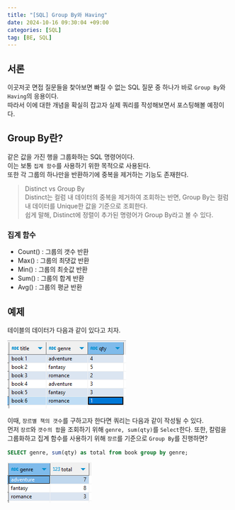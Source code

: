 ```yaml
---
title: "[SQL] Group By와 Having"
date: 2024-10-16 09:30:04 +09:00
categories: [SQL]
tag: [BE, SQL]
---
```


## 서론

이곳저곳 면접 질문들을 찾아보면 빠질 수 없는 SQL 질문 중 하나가 바로 `Group By`와 `Having`의 응용이다.  
따라서 이에 대한 개념을 확실히 잡고자 실제 쿼리를 작성해보면서 포스팅해볼 예정이다.

## Group By란?

같은 값을 가진 행을 그룹화하는 SQL 명령어이다.  
이는 보통 `집계 함수`를 사용하기 위한 목적으로 사용된다.  
또한 각 그룹의 하나만을 반환하기에 중복을 제거하는 기능도 존재한다.

> Distinct vs Group By  
> Distinct는 컬럼 내 데이터의 중복을 제거하여 조회하는 반면, Group By는 컬럼 내 데이터를 Unique한 값을 기준으로 조회한다.  
> 쉽게 말해, Distinct에 정렬이 추가된 명령어가 Group By라고 볼 수 있다.

### 집계 함수

- Count() : 그룹의 갯수 반환
- Max() : 그룹의 최댓값 반환
- Min() : 그룹의 최솟값 반환
- Sum() : 그룹의 합계 반환
- Avg() : 그룹의 평균 반환

## 예제

테이블의 데이터가 다음과 같이 있다고 치자.

<div align="left">
    <img src="./assets/images/Group_By/Group_By_01.png" alt="Group_By_01">  
</div>

이때, `장르별 책의 갯수`를 구하고자 한다면 쿼리는 다음과 같이 작성될 수 있다.  
먼저 `장르`와 `갯수의 합`을 조회하기 위해 `genre, sum(qty)`를 `Select`한다.
또한, 칼럼을 그룹화하고 집계 함수를 사용하기 위해 `장르`를 기준으로 `Group By`를 진행하면?

```sql
SELECT genre, sum(qty) as total from book group by genre;
```

<div align="left">
    <img src="./assets/images/Group_By/Group_By_02.png" alt="Group_By_02">  
</div>
